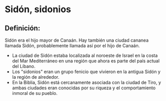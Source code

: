 # Sidón, sidonios

## Definición: 

Sidón era el hijo mayor de Canaán. Hay también una ciudad cananea llamada Sidón, probablemente llamada así por el hijo de Canaán.

* La ciudad de Sidón estaba localizada al noroeste de Israel en la costa del Mar Mediterráneo en una región que ahora es parte del país actual del Líbano.
* Los "sidonios" eran un grupo fenicio que vivieron en la antigua Sidón y la región de alrededor.
* En la Biblia, Sidón está cercanamente asociada con la ciudad de Tiro, y ambas ciudades eran conocidas por su riqueza y el comportamiento inmoral de su pueblo.

